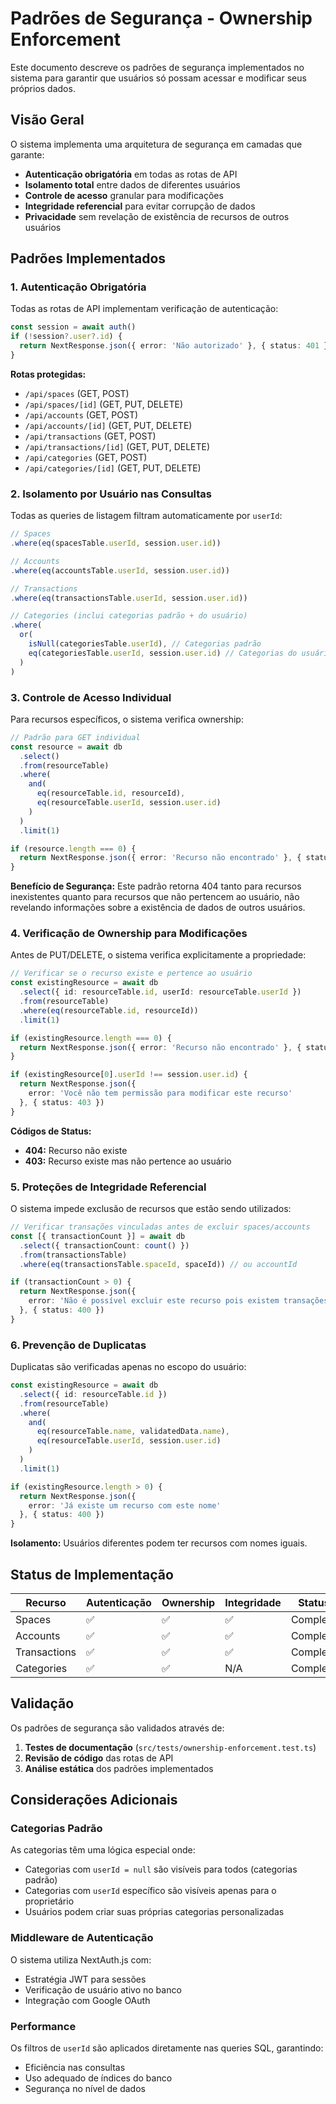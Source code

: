 # Padrões de Segurança - Ownership Enforcement

Este documento descreve os padrões de segurança implementados no sistema para garantir que usuários só possam acessar e modificar seus próprios dados.

## Visão Geral

O sistema implementa uma arquitetura de segurança em camadas que garante:

- **Autenticação obrigatória** em todas as rotas de API
- **Isolamento total** entre dados de diferentes usuários
- **Controle de acesso** granular para modificações
- **Integridade referencial** para evitar corrupção de dados
- **Privacidade** sem revelação de existência de recursos de outros usuários

## Padrões Implementados

### 1. Autenticação Obrigatória

Todas as rotas de API implementam verificação de autenticação:

```typescript
const session = await auth()
if (!session?.user?.id) {
  return NextResponse.json({ error: 'Não autorizado' }, { status: 401 })
}
```

**Rotas protegidas:**
- `/api/spaces` (GET, POST)
- `/api/spaces/[id]` (GET, PUT, DELETE)
- `/api/accounts` (GET, POST)
- `/api/accounts/[id]` (GET, PUT, DELETE)
- `/api/transactions` (GET, POST)
- `/api/transactions/[id]` (GET, PUT, DELETE)
- `/api/categories` (GET, POST)
- `/api/categories/[id]` (GET, PUT, DELETE)

### 2. Isolamento por Usuário nas Consultas

Todas as queries de listagem filtram automaticamente por `userId`:

```typescript
// Spaces
.where(eq(spacesTable.userId, session.user.id))

// Accounts
.where(eq(accountsTable.userId, session.user.id))

// Transactions
.where(eq(transactionsTable.userId, session.user.id))

// Categories (inclui categorias padrão + do usuário)
.where(
  or(
    isNull(categoriesTable.userId), // Categorias padrão
    eq(categoriesTable.userId, session.user.id) // Categorias do usuário
  )
)
```

### 3. Controle de Acesso Individual

Para recursos específicos, o sistema verifica ownership:

```typescript
// Padrão para GET individual
const resource = await db
  .select()
  .from(resourceTable)
  .where(
    and(
      eq(resourceTable.id, resourceId),
      eq(resourceTable.userId, session.user.id)
    )
  )
  .limit(1)

if (resource.length === 0) {
  return NextResponse.json({ error: 'Recurso não encontrado' }, { status: 404 })
}
```

**Benefício de Segurança:** Este padrão retorna 404 tanto para recursos inexistentes quanto para recursos que não pertencem ao usuário, não revelando informações sobre a existência de dados de outros usuários.

### 4. Verificação de Ownership para Modificações

Antes de PUT/DELETE, o sistema verifica explicitamente a propriedade:

```typescript
// Verificar se o recurso existe e pertence ao usuário
const existingResource = await db
  .select({ id: resourceTable.id, userId: resourceTable.userId })
  .from(resourceTable)
  .where(eq(resourceTable.id, resourceId))
  .limit(1)

if (existingResource.length === 0) {
  return NextResponse.json({ error: 'Recurso não encontrado' }, { status: 404 })
}

if (existingResource[0].userId !== session.user.id) {
  return NextResponse.json({ 
    error: 'Você não tem permissão para modificar este recurso' 
  }, { status: 403 })
}
```

**Códigos de Status:**
- **404:** Recurso não existe
- **403:** Recurso existe mas não pertence ao usuário

### 5. Proteções de Integridade Referencial

O sistema impede exclusão de recursos que estão sendo utilizados:

```typescript
// Verificar transações vinculadas antes de excluir spaces/accounts
const [{ transactionCount }] = await db
  .select({ transactionCount: count() })
  .from(transactionsTable)
  .where(eq(transactionsTable.spaceId, spaceId)) // ou accountId

if (transactionCount > 0) {
  return NextResponse.json({ 
    error: 'Não é possível excluir este recurso pois existem transações vinculadas' 
  }, { status: 400 })
}
```

### 6. Prevenção de Duplicatas

Duplicatas são verificadas apenas no escopo do usuário:

```typescript
const existingResource = await db
  .select({ id: resourceTable.id })
  .from(resourceTable)
  .where(
    and(
      eq(resourceTable.name, validatedData.name),
      eq(resourceTable.userId, session.user.id)
    )
  )
  .limit(1)

if (existingResource.length > 0) {
  return NextResponse.json({ 
    error: 'Já existe um recurso com este nome' 
  }, { status: 400 })
}
```

**Isolamento:** Usuários diferentes podem ter recursos com nomes iguais.

## Status de Implementação

| Recurso | Autenticação | Ownership | Integridade | Status |
|---------|--------------|-----------|-------------|--------|
| Spaces | ✅ | ✅ | ✅ | Completo |
| Accounts | ✅ | ✅ | ✅ | Completo |
| Transactions | ✅ | ✅ | ✅ | Completo |
| Categories | ✅ | ✅ | N/A | Completo |

## Validação

Os padrões de segurança são validados através de:

1. **Testes de documentação** (`src/tests/ownership-enforcement.test.ts`)
2. **Revisão de código** das rotas de API
3. **Análise estática** dos padrões implementados

## Considerações Adicionais

### Categorias Padrão

As categorias têm uma lógica especial onde:
- Categorias com `userId = null` são visíveis para todos (categorias padrão)
- Categorias com `userId` específico são visíveis apenas para o proprietário
- Usuários podem criar suas próprias categorias personalizadas

### Middleware de Autenticação

O sistema utiliza NextAuth.js com:
- Estratégia JWT para sessões
- Verificação de usuário ativo no banco
- Integração com Google OAuth

### Performance

Os filtros de `userId` são aplicados diretamente nas queries SQL, garantindo:
- Eficiência nas consultas
- Uso adequado de índices do banco
- Segurança no nível de dados 